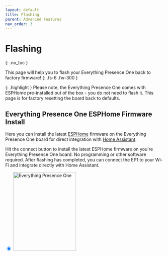 ```yaml
---
layout: default
title: Flashing
parent: Advanced Features
nav_order: 3
---
```


# Flashing

{: .no_toc }

This page will help you to flash your Everything Presence One back to factory firmware!
{: .fs-6 .fw-300 }

{: .highlight }
Please note, the Everything Presence One comes with ESPHome pre-installed out of the box - you do not need to flash it. This page is for factory resetting the board back to defaults.

## Everything Presence One ESPHome Firmware Install

Here you can install the latest [ESPHome](https://esphome.io) firmware on the Everything Presence One board for direct integration with [Home Assistant](https://home-assistant.io).

Hit the connect button to install the latest ESPHome firmware on you're
Everything Presence One board. No programming or other software
required. After flashing has completed, you can connect the EP1 to your Wi-Fi and integrate directly with Home Assistant.

<input
            type="radio"
            name="type"
            value="everything-presence-one"
            checked
          />
<img src="./everything-presence-one.png" alt="Everything Presence One" width="200" height="250"/>

<esp-web-install-button></esp-web-install-button>

<script
  type="module"
  src="https://unpkg.com/esp-web-tools@9.0.3/dist/web/install-button.js?module"
></script>

<script>
const toggleDarkMode = document.querySelector('.js-toggle-dark-mode');

jtd.addEvent(toggleDarkMode, 'click', function(){
  if (jtd.getTheme() === 'dark') {
    jtd.setTheme('light');
    toggleDarkMode.textContent = 'Preview dark color scheme';
  } else {
    jtd.setTheme('dark');
    toggleDarkMode.textContent = 'Return to the light side';
  }
});
</script>

<script>
  document.querySelectorAll('input[name="type"]').forEach((radio) =>
    radio.addEventListener("change", () => {
      const button = document.querySelector("esp-web-install-button");
      button.manifest = `./${radio.value}-manifest.json`;

      document.querySelectorAll(".info").forEach((info) => {
        info.classList.add("hidden");
      });
      document
        .querySelector(`.info.${radio.value}`)
        .classList.remove("hidden");
    })
  );
  document
    .querySelector('input[name="type"]:checked')
    .dispatchEvent(new Event("change"));
  if (new URLSearchParams(document.location.search).has("diy")) {
    document.body.classList.add("show-diy");
  }
</script>
